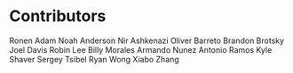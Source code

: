 Contributors
============
Ronen Adam
Noah Anderson
Nir Ashkenazi
Oliver Barreto
Brandon Brotsky
Joel Davis
Robin Lee
Billy Morales
Armando Nunez
Antonio Ramos
Kyle Shaver
Sergey Tsibel
Ryan Wong
Xiabo Zhang

